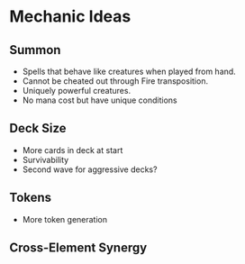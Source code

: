 # Mechanic Ideas

## Summon

- Spells that behave like creatures when played from hand.
- Cannot be cheated out through Fire transposition.
- Uniquely powerful creatures.
- No mana cost but have unique conditions

## Deck Size

- More cards in deck at start
- Survivability
- Second wave for aggressive decks?

## Tokens

- More token generation

## Cross-Element Synergy

